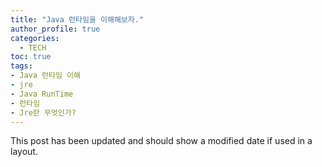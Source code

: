 ```yaml
---
title: "Java 런타임을 이해해보자."
author_profile: true
categories: 
  - TECH
toc: true
tags:
- Java 런타임 이해
- jre
- Java RunTime
- 런타임
- Jre란 무엇인가?
---
```


This post has been updated and should show a modified date if used in a layout.